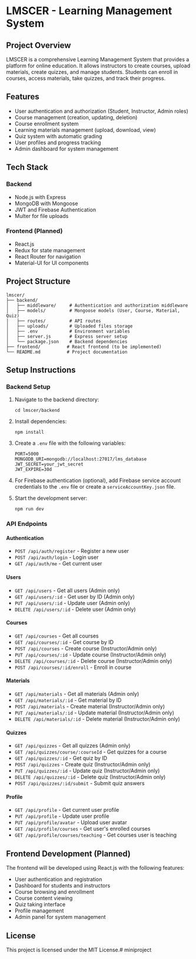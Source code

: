# LMSCER - Learning Management System

## Project Overview

LMSCER is a comprehensive Learning Management System that provides a platform for online education. It allows instructors to create courses, upload materials, create quizzes, and manage students. Students can enroll in courses, access materials, take quizzes, and track their progress.

## Features

- User authentication and authorization (Student, Instructor, Admin roles)
- Course management (creation, updating, deletion)
- Course enrollment system
- Learning materials management (upload, download, view)
- Quiz system with automatic grading
- User profiles and progress tracking
- Admin dashboard for system management

## Tech Stack

### Backend
- Node.js with Express
- MongoDB with Mongoose
- JWT and Firebase Authentication
- Multer for file uploads

### Frontend (Planned)
- React.js
- Redux for state management
- React Router for navigation
- Material-UI for UI components

## Project Structure

```
lmscer/
├── backend/
│   ├── middleware/     # Authentication and authorization middleware
│   ├── models/         # Mongoose models (User, Course, Material, Quiz)
│   ├── routes/         # API routes
│   ├── uploads/        # Uploaded files storage
│   ├── .env            # Environment variables
│   ├── server.js       # Express server setup
│   └── package.json    # Backend dependencies
├── frontend/          # React frontend (to be implemented)
└── README.md          # Project documentation
```

## Setup Instructions

### Backend Setup

1. Navigate to the backend directory:
   ```
   cd lmscer/backend
   ```

2. Install dependencies:
   ```
   npm install
   ```

3. Create a `.env` file with the following variables:
   ```
   PORT=5000
   MONGODB_URI=mongodb://localhost:27017/lms_database
   JWT_SECRET=your_jwt_secret
   JWT_EXPIRE=30d
   ```

4. For Firebase authentication (optional), add Firebase service account credentials to the `.env` file or create a `serviceAccountKey.json` file.

5. Start the development server:
   ```
   npm run dev
   ```

### API Endpoints

#### Authentication
- `POST /api/auth/register` - Register a new user
- `POST /api/auth/login` - Login user
- `GET /api/auth/me` - Get current user

#### Users
- `GET /api/users` - Get all users (Admin only)
- `GET /api/users/:id` - Get user by ID (Admin only)
- `PUT /api/users/:id` - Update user (Admin only)
- `DELETE /api/users/:id` - Delete user (Admin only)

#### Courses
- `GET /api/courses` - Get all courses
- `GET /api/courses/:id` - Get course by ID
- `POST /api/courses` - Create course (Instructor/Admin only)
- `PUT /api/courses/:id` - Update course (Instructor/Admin only)
- `DELETE /api/courses/:id` - Delete course (Instructor/Admin only)
- `POST /api/courses/:id/enroll` - Enroll in course

#### Materials
- `GET /api/materials` - Get all materials (Admin only)
- `GET /api/materials/:id` - Get material by ID
- `POST /api/materials` - Create material (Instructor/Admin only)
- `PUT /api/materials/:id` - Update material (Instructor/Admin only)
- `DELETE /api/materials/:id` - Delete material (Instructor/Admin only)

#### Quizzes
- `GET /api/quizzes` - Get all quizzes (Admin only)
- `GET /api/quizzes/course/:courseId` - Get quizzes for a course
- `GET /api/quizzes/:id` - Get quiz by ID
- `POST /api/quizzes` - Create quiz (Instructor/Admin only)
- `PUT /api/quizzes/:id` - Update quiz (Instructor/Admin only)
- `DELETE /api/quizzes/:id` - Delete quiz (Instructor/Admin only)
- `POST /api/quizzes/:id/submit` - Submit quiz answers

#### Profile
- `GET /api/profile` - Get current user profile
- `PUT /api/profile` - Update user profile
- `PUT /api/profile/avatar` - Upload user avatar
- `GET /api/profile/courses` - Get user's enrolled courses
- `GET /api/profile/courses/teaching` - Get courses user is teaching

## Frontend Development (Planned)

The frontend will be developed using React.js with the following features:

- User authentication and registration
- Dashboard for students and instructors
- Course browsing and enrollment
- Course content viewing
- Quiz taking interface
- Profile management
- Admin panel for system management

## License

This project is licensed under the MIT License.#   m i n i p r o j e c t  
 